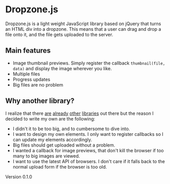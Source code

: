 # Dropzone.js

Dropzone.js is a light weight JavaScript library based on jQuery that turns an HTML div into a dropzone. This means that a user can drag and drop a file onto it, and the file gets uploaded to the server.

## Main features

- Image thumbnail previews. Simply register the callback `thumbnail(file, data)` and display the image wherever you like.
- Multiple files
- Progress updates
- Big files are no problem

## Why another library?

I realize that there [are](http://valums.com/ajax-upload/) [already](http://tutorialzine.com/2011/09/html5-file-upload-jquery-php/) [other](http://code.google.com/p/html5uploader/) [libraries](http://blueimp.github.com/jQuery-File-Upload/) out there but the reason I decided to write my own are the following:

- I didn't it to be too big, and to cumbersome to dive into.
- I want to design my own elements. I only want to register callbacks so I can update my elements accordingly.
- Big files should get uploaded without a problem.
- I wanted a callback for image previews, that don't kill the browser if too many to big images are viewed.
- I want to use the latest API of browsers. I don't care if it falls back to the normal upload form if the browser is too old.


Version 0.1.0